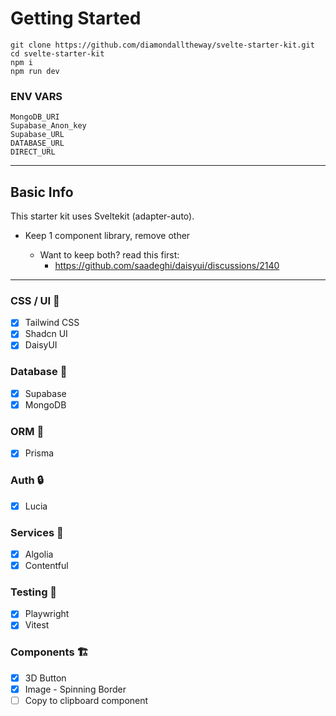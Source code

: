 # Getting Started

```
git clone https://github.com/diamondalltheway/svelte-starter-kit.git
cd svelte-starter-kit
npm i
npm run dev
```

### ENV VARS

```
MongoDB_URI
Supabase_Anon_key
Supabase_URL
DATABASE_URL
DIRECT_URL
```

---

## Basic Info

This starter kit uses Sveltekit (adapter-auto).

- Keep 1 component library, remove other

  - Want to keep both? read this first:
    - https://github.com/saadeghi/daisyui/discussions/2140

---

### CSS / UI 🎨

- [x] Tailwind CSS
- [x] Shadcn UI
- [x] DaisyUI

### Database 📀

- [x] Supabase
- [x] MongoDB

### ORM 🧩

- [x] Prisma

### Auth 🔒

- [x] Lucia

### Services 🔧

- [x] Algolia
- [x] Contentful

### Testing 👀

- [x] Playwright
- [x] Vitest

### Components 🏗️

- [x] 3D Button
- [x] Image - Spinning Border
- [ ] Copy to clipboard component
